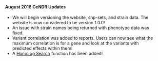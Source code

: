 #### August 2016 CeNDR Updates

* We will begin versioning the website, snp-sets, and strain data. The website is now considered to be version 1.0.0!
* An issue with strain names being returned with phenotype data was fixed.
* Variant correlation was added to reports. Users can now see what the maximum correlation is for a gene and look at the variants with predicted effects within them!
* A [Homolog Search](/data/browser/) function has been added!
